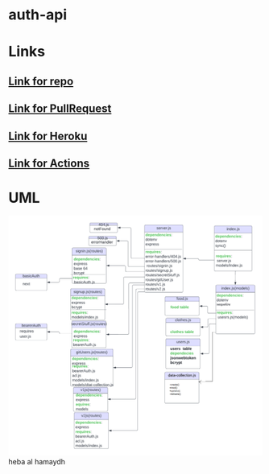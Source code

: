 # auth-api
# Links
## [Link for repo](https://github.com/HebaAlhamaydh/auth-api)
## [Link for PullRequest](https://github.com/HebaAlhamaydh/auth-api/pull/1)
## [Link for Heroku](https://heba-auth-api.herokuapp.com/)
## [Link for Actions](https://github.com/HebaAlhamaydh/auth-api/actions)

# UML
![](./UML.png)
heba al hamaydh